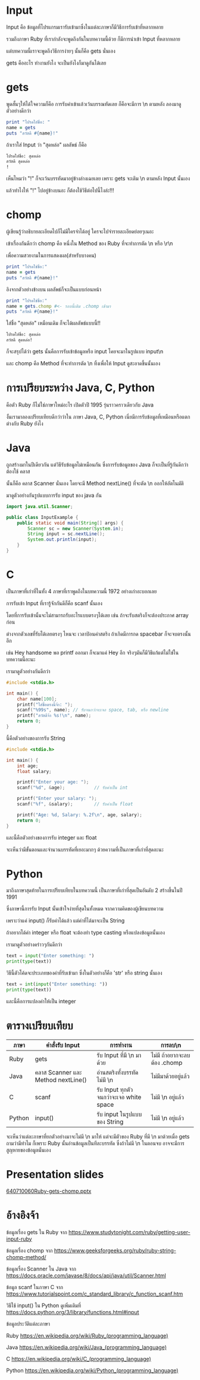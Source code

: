 # Input
Input คือ ข้อมูลที่โปรแกรมเรารับเข้ามาซึ่งในแต่ละภาษาก็มีวิธีการรับเข้าที่หลากหลาย

รวมถึงภาษา Ruby ที่เรากำลังจะพูดถึงกันในบทความนี้ด้วย ก็มีการนำเข้า Input ที่หลากหลาย

แต่บทความนี้เราจะพูดถึงวิธีการง่ายๆ นั้นก็คือ gets นั่นเอง

gets คืออะไร ทำงานยังไง จะเป็นยังไงก็มาดูกันได้เลย

# gets
พูดสั้นๆให้ได้ใจความก็คือ การรับค่าเข้าแล้วเว้นบรรณทัดเลย ก็คือจะมีการ \n ตามหลัง
ลองมาดูตัวอย่างดีกว่า
```Ruby
print "โปรดใส่ชื่อ: "
name = gets
puts "สวัสดี #{name}!"
```
ถ้าเราใส่ Input ว่า "สุดหล่อ" ผลลัพธ์ ก็คือ
```Ruby
โปรดใส่ชื่อ: สุดหล่อ
สวัสดี สุดหล่อ
!
```
เห็นไหมว่า "!" ก็จะเว้นบรรทัดมาอยู่ข้างล่างเฉยเลย เพราะ gets จะเติม \n ตามหลัง Input นั้นเอง

แล้วทำไงให้ "!" ไปอยู่ข้างบนอะ ก็ต้องใช้วิธีต่อไปนี้ไงล่ะ!!!

# chomp
ผู้เขียนรู้ว่าอธิบายละเอียดไปก็ไม่มีใครจำได้อยู่ ใครจะไปจำรายละเอียดย่อยๆเนอะ 

เข้าเรื่องกันดีกว่า chomp คือ หนึ่งใน Method ของ Ruby ที่จะทำการตัด \n หรือ \r\n 

เพื่อความสวยงามในการแสดงผล(สำหรับบางคน)

```Ruby
print "โปรดใช่ชื่อ:"
name = gets
puts "สวัสดี #{name}!"
```
อิงจากตัวอย่างข้างบน ผลลัพธ์ก็จะเป็นแบบก่อนหน้า
```Ruby
print "โปรดใช่ชื่อ:"
name = gets.chomp #<- รอบนี้เติม .chomp เข้ามา
puts "สวัสดี #{name}!"
```
ใส่ชื่อ "สุดหล่อ" เหมือนเดิม ก็จะได้ผลลัพธ์แบบนี้!!
```Ruby
โปรดใส่ชื่อ: สุดหล่อ
สวัสดี สุดหล่อ!
```
ก็จะสรุปได้ว่า gets นั้นคือการรับเข้าข้อมูลหรือ input โคยจะมาในรูปแบบ input\n

และ chomp คือ Method ที่จะทำการตัด \n ทิ้งเพื่อให้ Input ดูสะอาดขึ้นนั้นเอง

# การเปรียบระหว่าง Java, C, Python
คือตัว Ruby ก็ไม่ใช่ภาษาใหม่อะไร เปิดตัวปี 1995 รุ่นราวคราวเดียวกับ Java

งั้นเรามาลองเปรียบเทียบดีกว่าว่าใน ภาษา Java, C, Python เนี่ยมีการรับข้อมูลที่เหมือนหรือแตกต่างกับ Ruby ยังไง

# Java
ถูกสร้างมาในปีเดียวกัน แต่วิธีรับข้อมูลไม่เหมือนกัน ซึ่งการรับข้อมูลของ Java ก็จะเป็นที่รู้กันดีกว่าต้องใช้ คลาส

นั้นก็คือ คลาส Scanner นั่นเอง โดยจะมี Method nextLine() ที่จะตัด \n ออกให้อัตโนมัติ

มาดูตัวอย่างกันรูปแบบการรับ input ของ java กัน

```Java
import java.util.Scanner;

public class InputExample {
    public static void main(String[] args) {
        Scanner sc = new Scanner(System.in);
        String input = sc.nextLine();
        System.out.println(input);
    }
}
```

# C
เป็นภาษาที่เก่าที่ในทั้ง 4 ภาษาที่เราพูดถึงในบทความนี้ 1972 อย่างเก่าอะบอกเลย

การรับเข้า Input ที่เรารู้จักกันดีก็คือ scanf นั้นเอง

โดยที่การรับเข้านั้นจะไม่สามารถรับอะไรแบบตรงๆได้เลย เช่น ถ้าจะรับสตริงก็จะต้องประกาศ array ก่อน

ต่างจากตัวเลขที่รับได้เลยตรงๆ ไหนจะ เวลาป้อนค่าสตริง ถ้าเกิดมีการกด spacebar ก็จะจบตรงนั้นอีก

เช่น Hey handsome พอ printf ออกมา ก็จะมาแค่ Hey อีก จริงๆมันก็มีวิธีแก้แต่ไม่ใช่ในบทความนี้อะนะ

เรามาดูตัวอย่างกันดีกว่า

```C
#include <stdio.h>

int main() {
    char name[100];
    printf("ใส่ชื่อตรงนี้จ้า: ");
    scanf("%99s", name); // รับจนกว่าจะเจอ space, tab, หรือ newline
    printf("สวัสดีจ้า %s!\n", name);
    return 0;
}
```
นี้คือตัวอย่างของการรับ String

```C
#include <stdio.h>

int main() {
    int age;
    float salary;

    printf("Enter your age: ");
    scanf("%d", &age);           // รับค่าเป็น int

    printf("Enter your salary: ");
    scanf("%f", &salary);        // รับค่าเป็น float

    printf("Age: %d, Salary: %.2f\n", age, salary);
    return 0;
}
```
และนี้คือตัวอย่างของการรับ integer และ float

จะเห็นว่ามีขั้นตอนและจำนวนบรรทัดที่เยอะมากๆ ด้วยความที่เป็นภาษาที่เก่าที่สุดอะนะ

# Python
มาถึงภาษาสุดท้ายในการเปรียบเทียบในบทความนี้ เป็นภาษาที่เก่าที่สุดเป็นอันดับ 2 สร้างขึ้นในปี 1991

ซึ่งภาษานี้การรับ Input นั้นเข้าใจง่ายที่สุดในทั้งหมด จากความคิดของผู้เขียนบทความ

เพราะว่าแค่ input() ก็รับค่าได้แล้ว แต่ค่าที่ได้มาจะเป็น String

ถ้าอยากได้ค่า integer หรือ float จะต้องทำ type casting หรือแปลงข้อมูลนั้นเอง

เรามาดูตัวอย่างคร่าวๆกันดีกว่า

```Python
text = input("Enter something: ")
print(type(text))  
```
วิธีนี้ตัวโค้ดจะประเภทของค่าที่รับเข้ามา ซึ่งในตัวอย่างก็คือ 'str' หรือ string นั้นเอง

```Python
text = int(input("Enter something: "))
print(type(text))  
```
และนี้คือการแปลงค่าให้เป็น integer 

# ตารางเปรียบเทียบ

| ภาษา | คำสั่งรับ Input | การทำงาน | การลบ\n |
|------|-------------------|-------------------|--------------------------|
| Ruby | gets | รับ Input ที่มี \n มาด้วย | ไม่มี ถ้าอยากจะลบต้อง .chomp |
| Java | คลาส Scanner และ Method nextLine()  | อ่านสตริงทั้งบรรทัด ไม่มี \n | ไม่มีมาด้วยอยู่แล้ว |
| C | scanf | รับ Input ทุกตัวจนกว่าจะเจอ white space | ไม่มี \n อยู่แล้ว | 
| Python | input() | รับ input ในรูปแบบของ String | ไม่มี \n อยู่แล้ว |

จะเห็นว่าแต่ละภาษาที่ยกตัวอย่างมาจะไม่มี \n มาให้ แต่จะมีตัวของ Ruby ที่มี \n มาด้วยเมื่อ gets
ถามว่ามีทำไม ก็เพราะ Ruby นั้นอ่านข้อมูลเป็นทีละบรรทัด ซึ่งถ้าไม่มี \n ในตอนจบ อาจจะมีการสูญหายของข้อมูลนั่นเอง
# Presentation slides
[640710060Ruby-gets-chomp.pptx](https://github.com/user-attachments/files/22426262/640710060Ruby-gets-chomp.pptx)


# อ้างอิงจ้า
ข้อมูลเรื่อง gets ใน Ruby จาก https://www.studytonight.com/ruby/getting-user-input-ruby

ข้อมูลเรื่อง chomp จาก https://www.geeksforgeeks.org/ruby/ruby-string-chomp-method/

ข้อมูลเรื่อง Scanner ใน Java จาก https://docs.oracle.com/javase/8/docs/api/java/util/Scanner.html

ข้อมูล scanf ในภาษา C จาก https://www.tutorialspoint.com/c_standard_library/c_function_scanf.htm

วิธีใช้ input() ใน Python ดูเพิ่มเติมที่ https://docs.python.org/3/library/functions.html#input

ข้อมูลประวัติแต่ละภาษา

Ruby https://en.wikipedia.org/wiki/Ruby_(programming_language)

Java https://en.wikipedia.org/wiki/Java_(programming_language)

C https://en.wikipedia.org/wiki/C_(programming_language)

Python https://en.wikipedia.org/wiki/Python_(programming_language)
